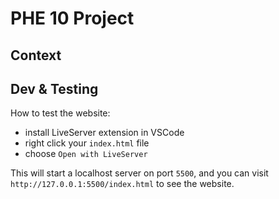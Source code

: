 # PHE 10 Project

## Context


## Dev & Testing

How to test the website:
* install LiveServer extension in VSCode
* right click your `index.html` file
* choose `Open with LiveServer`

This will start a localhost server on port `5500`, and you can visit `http://127.0.0.1:5500/index.html` to see the website.